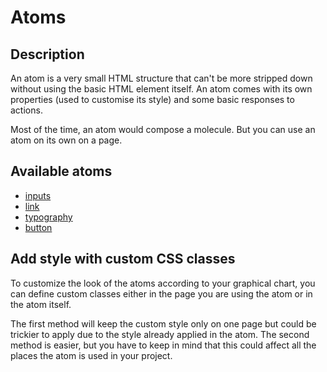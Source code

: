 # Atoms

## Description

An atom is a very small HTML structure that can't be more stripped down without using the basic HTML element itself. An atom comes with its own properties (used to customise its style) and some basic responses to actions.

Most of the time, an atom would compose a molecule. But you can use an atom on its own on a page.

## Available atoms

 * [inputs](./Input/README.md)
 * [link](./Link/README.md)
 * [typography](./Typography/README.md)
 * [button](./Button/README.md)


## Add style with custom CSS classes

To customize the look of the atoms according to your graphical chart, you can define custom classes either in the page you are using the atom or in the atom itself.

The first method will keep the custom style only on one page but could be trickier to apply due to the style already applied in the atom. The second method is easier, but you have to keep in mind that this could affect all the places the atom is used in your project.
